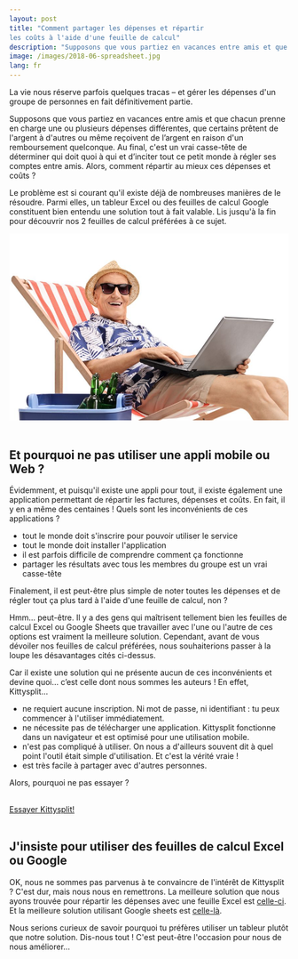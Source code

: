 ```yaml
---
layout: post
title: "Comment partager les dépenses et répartir
les coûts à l'aide d'une feuille de calcul"
description: "Supposons que vous partiez en vacances entre amis et que chacun prenne en charge une ou plusieurs dépenses différentes, que certains prêtent de l'argent à d'autres ou même reçoivent de l’argent en raison d'un remboursement quelconque. Au final, c'est un vrai casse-tête de déterminer qui doit quoi à qui et d’inciter tout ce petit monde à régler ses comptes entre amis. Alors, comment répartir au mieux ces dépenses et coûts ?"
image: /images/2018-06-spreadsheet.jpg
lang: fr
---
```


La vie nous réserve parfois quelques tracas – et gérer les dépenses d'un groupe de personnes en fait définitivement partie.

Supposons que vous partiez en vacances entre amis et que chacun prenne en charge une ou plusieurs dépenses différentes, que certains prêtent de l'argent à d'autres ou même reçoivent de l’argent en raison d'un remboursement quelconque. Au final, c'est un vrai casse-tête de déterminer qui doit quoi à qui et d’inciter tout ce petit monde à régler ses comptes entre amis. Alors, comment répartir au mieux ces dépenses et coûts ?

Le problème est si courant qu'il existe déjà de nombreuses manières de le résoudre. Parmi elles, un tableur Excel ou des feuilles de calcul Google constituent bien entendu une solution tout à fait valable. Lis jusqu'à la fin pour découvrir nos 2 feuilles de calcul préférées à ce sujet.


![partager les dépenses](/images/2018-06-spreadsheet.jpg 'partager les dépenses')
<br>
<br>


## Et pourquoi ne pas utiliser une appli mobile ou Web ?

Évidemment, et puisqu'il existe une appli pour tout, il existe également une application permettant de répartir les factures, dépenses et coûts. En fait, il y en a même des centaines ! Quels sont les inconvénients de ces applications ?
* tout le monde doit s'inscrire pour pouvoir utiliser le service
* tout le monde doit installer l'application
* il est parfois difficile de comprendre comment ça fonctionne
* partager les résultats avec tous les membres du groupe est un vrai casse-tête

Finalement, il est peut-être plus simple de noter toutes les dépenses et de régler tout ça plus tard à l'aide d'une feuille de calcul, non ?

Hmm... peut-être. Il y a des gens qui maîtrisent tellement bien les feuilles de calcul Excel ou Google Sheets que travailler avec l'une ou l'autre de ces options est vraiment la meilleure solution. Cependant, avant de vous dévoiler nos feuilles de calcul préférées, nous souhaiterions passer à la loupe les désavantages cités ci-dessus.

Car il existe une solution qui ne présente aucun de ces inconvénients et devine quoi… c’est celle dont nous sommes les auteurs ! En effet, Kittysplit...

* ne requiert aucune inscription. Ni mot de passe, ni identifiant : tu peux commencer à l'utiliser immédiatement.
* ne nécessite pas de télécharger une application. Kittysplit fonctionne dans un navigateur et est optimisé pour une utilisation mobile.
* n'est pas compliqué à utiliser. On nous a d'ailleurs souvent dit à quel point l'outil était simple d'utilisation. Et c'est la vérité vraie !
* est très facile à partager avec d'autres personnes.

Alors, pourquoi ne pas essayer ?

<br>
<a href="https://kittysplit.com/fr/new" class="btn btn-lg btn-primary btn-start" >Essayer Kittysplit!</a>
<br><br>

## J'insiste pour utiliser des feuilles de calcul Excel ou Google

OK, nous ne sommes pas parvenus à te convaincre de l'intérêt de Kittysplit ?  C'est dur, mais nous nous en remettrons.
La meilleure solution que nous ayons trouvée pour répartir les dépenses avec une feuille Excel est [celle-ci](https://www.exceltactics.com/how-to-split-bills-and-share-expenses-using-a-free-excel-spreadsheet/).
Et la meilleure solution utilisant Google sheets est [celle-là](https://www.thekeycuts.com/splitting-costs-excel/).

Nous serions curieux de savoir pourquoi tu préfères utiliser un tableur plutôt que notre solution. Dis-nous tout ! C'est peut-être l'occasion pour nous de nous améliorer...
